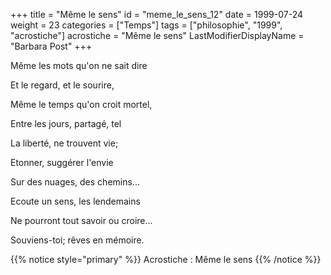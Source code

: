 +++
title = "Même le sens"
id = "meme_le_sens_12"
date = 1999-07-24
weight = 23
categories = ["Temps"]
tags = ["philosophie", "1999", "acrostiche"]
acrostiche = "Même le sens"
LastModifierDisplayName = "Barbara Post"
+++

Même les mots qu'on ne sait dire

Et le regard, et le sourire,

Même le temps qu'on croit mortel,

Entre les jours, partagé, tel

La liberté, ne trouvent vie;

Etonner, suggérer l'envie

Sur des nuages, des chemins...

Ecoute un sens, les lendemains

Ne pourront tout savoir ou croire...

Souviens-toi; rêves en mémoire.

{{% notice style="primary" %}}
Acrostiche : Même le sens
{{% /notice %}}
